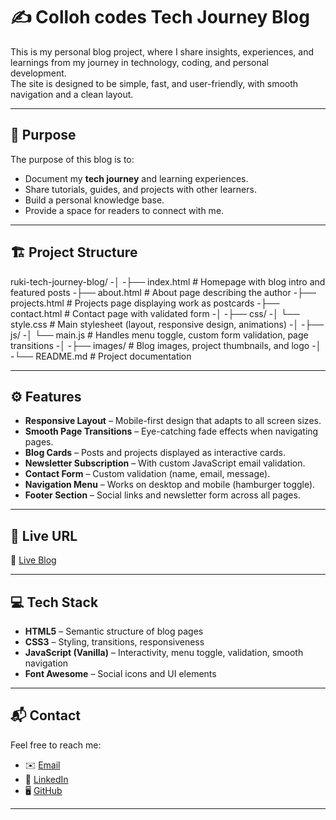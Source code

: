 # ✍️ Colloh codes Tech Journey Blog

This is my personal blog project, where I share insights, experiences, and learnings from my journey in technology, coding, and personal development.  
The site is designed to be simple, fast, and user-friendly, with smooth navigation and a clean layout.

---

## 📌 Purpose
The purpose of this blog is to:
- Document my **tech journey** and learning experiences.  
- Share tutorials, guides, and projects with other learners.  
- Build a personal knowledge base.  
- Provide a space for readers to connect with me.  

---

## 🏗️ Project Structure
ruki-tech-journey-blog/
-│
-├── index.html # Homepage with blog intro and featured posts
-├── about.html # About page describing the author
-├── projects.html # Projects page displaying work as postcards
-├── contact.html # Contact page with validated form
-│
-├── css/
-│ └── style.css # Main stylesheet (layout, responsive design, animations)
-│
-├── js/
-│ └── main.js # Handles menu toggle, custom form validation, page transitions
-│
-├── images/ # Blog images, project thumbnails, and logo
-│
-└── README.md # Project documentation

---

## ⚙️ Features
- **Responsive Layout** – Mobile-first design that adapts to all screen sizes.  
- **Smooth Page Transitions** – Eye-catching fade effects when navigating pages.  
- **Blog Cards** – Posts and projects displayed as interactive cards.  
- **Newsletter Subscription** – With custom JavaScript email validation.  
- **Contact Form** – Custom validation (name, email, message).  
- **Navigation Menu** – Works on desktop and mobile (hamburger toggle).  
- **Footer Section** – Social links and newsletter form across all pages.  

---

## 🚀 Live URL
🔗 [Live Blog](https://colloh-codes-blog.netlify.app/)  

---

## 💻 Tech Stack
- **HTML5** – Semantic structure of blog pages  
- **CSS3** – Styling, transitions, responsiveness  
- **JavaScript (Vanilla)** – Interactivity, menu toggle, validation, smooth navigation  
- **Font Awesome** – Social icons and UI elements  

---

## 📬 Contact
Feel free to reach me:
- ✉️ [Email](mailto:collinskarani014@gmail.com)  
- 💼 [LinkedIn](https://linkedin.com/in/Collins-Karani)  
- 🖥️ [GitHub](https://github.com/Collins-k14)  

---


